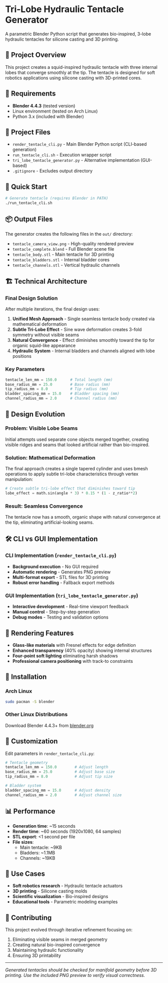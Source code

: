 # Tri-Lobe Hydraulic Tentacle Generator

A parametric Blender Python script that generates bio-inspired, 3-lobe hydraulic tentacles for silicone casting and 3D printing.

## 🎯 Project Overview

This project creates a squid-inspired hydraulic tentacle with three internal lobes that converge smoothly at the tip. The tentacle is designed for soft robotics applications using silicone casting with 3D-printed cores.

## 🔧 Requirements

- **Blender 4.4.3** (tested version)
- Linux environment (tested on Arch Linux)
- Python 3.x (included with Blender)

## 📁 Project Files

- `render_tentacle_cli.py` - Main Blender Python script (CLI-based generation)
- `run_tentacle_cli.sh` - Execution wrapper script
- `tri_lobe_tentacle_generator.py` - Alternative implementation (GUI-based)
- `.gitignore` - Excludes output directory

## 🚀 Quick Start

```bash
# Generate tentacle (requires Blender in PATH)
./run_tentacle_cli.sh
```

## 📦 Output Files

The generator creates the following files in the `out/` directory:

- `tentacle_camera_view.png` - High-quality rendered preview
- `tentacle_complete.blend` - Full Blender scene file
- `tentacle_body.stl` - Main tentacle for 3D printing
- `tentacle_bladders.stl` - Internal bladder cores
- `tentacle_channels.stl` - Vertical hydraulic channels

## 🏗️ Technical Architecture

### Final Design Solution

After multiple iterations, the final design uses:

1. **Unified Mesh Approach** - Single seamless tentacle body created via mathematical deformation
2. **Subtle Tri-Lobe Effect** - Sine wave deformation creates 3-fold symmetry without visible seams
3. **Natural Convergence** - Effect diminishes smoothly toward the tip for organic squid-like appearance
4. **Hydraulic System** - Internal bladders and channels aligned with lobe positions

### Key Parameters

```python
tentacle_len_mm = 150.0      # Total length (mm)
base_radius_mm = 25.0        # Base radius (mm)
tip_radius_mm = 8.0          # Tip radius (mm)
bladder_spacing_mm = 15.0    # Bladder spacing (mm)
channel_radius_mm = 2.0      # Channel radius (mm)
```

## 🔄 Design Evolution

### Problem: Visible Lobe Seams
Initial attempts used separate cone objects merged together, creating visible ridges and seams that looked artificial rather than bio-inspired.

### Solution: Mathematical Deformation
The final approach creates a single tapered cylinder and uses bmesh operations to apply subtle tri-lobe characteristics through vertex manipulation:

```python
# Create subtle tri-lobe effect that diminishes toward tip
lobe_effect = math.sin(angle * 3) * 0.15 * (1 - z_ratio**2)
```

### Result: Seamless Convergence
The tentacle now has a smooth, organic shape with natural convergence at the tip, eliminating artificial-looking seams.

## 🛠️ CLI vs GUI Implementation

### CLI Implementation (`render_tentacle_cli.py`)
- **Background execution** - No GUI required
- **Automatic rendering** - Generates PNG preview
- **Multi-format export** - STL files for 3D printing
- **Robust error handling** - Fallback export methods

### GUI Implementation (`tri_lobe_tentacle_generator.py`)
- **Interactive development** - Real-time viewport feedback
- **Manual control** - Step-by-step generation
- **Debug modes** - Testing and validation options

## 🎨 Rendering Features

- **Glass-like materials** with Fresnel effects for edge definition
- **Enhanced transparency** (40% opacity) showing internal structures
- **Four-point soft lighting** eliminating harsh shadows
- **Professional camera positioning** with track-to constraints

## 💾 Installation

### Arch Linux
```bash
sudo pacman -S blender
```

### Other Linux Distributions
Download Blender 4.4.3+ from [blender.org](https://www.blender.org/download/)

## 🔧 Customization

Edit parameters in `render_tentacle_cli.py`:

```python
# Tentacle geometry
tentacle_len_mm = 150.0        # Adjust length
base_radius_mm = 25.0          # Adjust base size
tip_radius_mm = 8.0            # Adjust tip size

# Bladder system
bladder_spacing_mm = 15.0      # Adjust density
channel_radius_mm = 2.0        # Adjust channel size
```

## 📊 Performance

- **Generation time**: ~15 seconds
- **Render time**: ~60 seconds (1920x1080, 64 samples)
- **STL export**: <1 second per file
- **File sizes**:
  - Main tentacle: ~9KB
  - Bladders: ~1.1MB
  - Channels: ~19KB

## 🎯 Use Cases

- **Soft robotics research** - Hydraulic tentacle actuators
- **3D printing** - Silicone casting molds
- **Scientific visualization** - Bio-inspired designs
- **Educational tools** - Parametric modeling examples

## 🤝 Contributing

This project evolved through iterative refinement focusing on:
1. Eliminating visible seams in merged geometry
2. Creating natural bio-inspired convergence
3. Maintaining hydraulic functionality
4. Ensuring 3D printability

---

*Generated tentacles should be checked for manifold geometry before 3D printing. Use the included PNG preview to verify visual correctness.*
